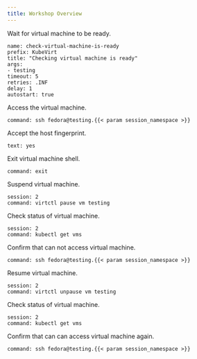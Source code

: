 ```yaml
---
title: Workshop Overview
---
```


Wait for virtual machine to be ready.

```examiner:execute-test
name: check-virtual-machine-is-ready
prefix: KubeVirt
title: "Checking virtual machine is ready"
args:
- testing
timeout: 5
retries: .INF
delay: 1
autostart: true
```

Access the virtual machine.

```terminal:execute
command: ssh fedora@testing.{{< param session_namespace >}}
```

Accept the host fingerprint.

```terminal:input
text: yes
```


Exit virtual machine shell.

```terminal:execute
command: exit
```

Suspend virtual machine.

```terminal:execute
session: 2
command: virtctl pause vm testing
```

Check status of virtual machine.

```terminal:execute
session: 2
command: kubectl get vms
```

Confirm that can not access virtual machine.

```terminal:execute
command: ssh fedora@testing.{{< param session_namespace >}}
```

Resume virtual machine.

```terminal:execute
session: 2
command: virtctl unpause vm testing
```

Check status of virtual machine.

```terminal:execute
session: 2
command: kubectl get vms
```

Confirm that can can access virtual machine again.

```terminal:execute
command: ssh fedora@testing.{{< param session_namespace >}}
```
